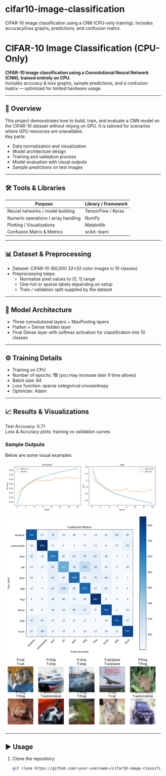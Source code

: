 # cifar10-image-classification
CIFAR-10 image classification using a CNN (CPU-only training). Includes accuracy/loss graphs, predictions, and confusion matrix.
# CIFAR-10 Image Classification (CPU-Only)

**CIFAR-10 image classification using a Convolutional Neural Network (CNN), trained entirely on CPU.**  
Includes accuracy & loss graphs, sample predictions, and a confusion matrix — optimized for limited hardware usage.

---

## 📝 Overview

This project demonstrates how to build, train, and evaluate a CNN model on the CIFAR-10 dataset without relying on GPU. It is tailored for scenarios where GPU resources are unavailable.  
Key parts:

- Data normalization and visualization  
- Model architecture design  
- Training and validation process  
- Model evaluation with visual outputs  
- Sample predictions on test images  

---

## 🛠 Tools & Libraries

| Purpose | Library / Framework |
|---|---|
| Neural networks / model building | TensorFlow / Keras |
| Numeric operations / array handling | NumPy |
| Plotting / Visualizations | Matplotlib |
| Confusion Matrix & Metrics | scikit-learn |

---

## 📊 Dataset & Preprocessing

- Dataset: CIFAR-10 (60,000 32×32 color images in 10 classes)  
- Preprocessing steps:
  - Normalize pixel values to [0, 1] range  
  - One-hot or sparse labels depending on setup  
  - Train / validation split supplied by the dataset

---

## 🧠 Model Architecture

- Three convolutional layers + MaxPooling layers  
- Flatten + Dense hidden layer  
- Final Dense layer with softmax activation for classification into 10 classes

---

## ⚙ Training Details

- Training on CPU  
- Number of epochs: **15** (you may increase later if time allows)  
- Batch size: 64  
- Loss function: sparse categorical crossentropy  
- Optimizer: Adam  

---

## 📈 Results & Visualizations

Test Accuracy:  0.71  
Loss & Accuracy plots: training vs validation curves  

### Sample Outputs

Below are some visual examples 

![Loss Curve](sample_outputs/loss_curves.PNG)  
![Confusion Matrix](sample_outputs/confusion_matrix.PNG)  
![Sample Predictions](sample_outputs/sample_output_on_testing.PNG)  



---

## ▶ Usage

1. Clone the repository:

   ```bash
   git clone https://github.com/<your-username>/cifar10-image-classification.git


